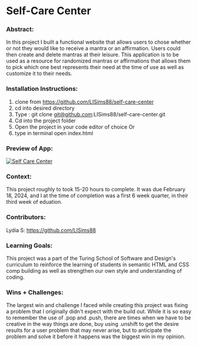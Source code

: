 # Self-Care Center 

### Abstract:
[//]: <> (Briefly describe what you built and its features. What problem is the app solving? How does this application solve that problem?)

In this project I built a functional website that allows users to chose whether or not they would like to receive a mantra or an affirmation. Users could then create and delete mantras at their leisure. This application is to be used as a resource for randomized mantras or affirmations that allows them to pick which one best represents their need at the time of use as well as customize it to their needs.

### Installation Instructions:
[//]: <> (What steps does a person have to take to get your app cloned down and running?)

1. clone from https://github.com/LISims88/self-care-center
2. cd  into desired directory 
3. Type : git clone git@github.com:LISims88/self-care-center.git
4. Cd into the project folder
5. Open the project in your code editor of choice 
                Or 
6. type in terminal open index.html


### Preview of App:
[//]: <> (Provide ONE gif or screenshot of your application - choose the "coolest" piece of functionality to show off.)
[![Self Care Center](https://cdn.loom.com/sessions/thumbnails/a26f34c3d96b42c1b119277fc722c87e-with-play.gif)](https://www.loom.com/share/a26f34c3d96b42c1b119277fc722c87e?sid=5839e57d-a9e3-4777-9fe5-3aa9a5b005bc "Self Care Center")
### Context:
[//]: <> (Give some context for the project here. How long did you have to work on it? How far into the Turing program are you?)

This project roughly to took 15-20 hours to complete. It was due February 18, 2024, and I at the time of completion was a first 6 week quarter, in their third week of eduation. 

### Contributors:
[//]: <> (Who worked on this application? Link to their GitHubs.)
Lydia S: https://github.com/LISims88

### Learning Goals:
[//]: <> (What were the learning goals of this project? What tech did you work with?)

This project was a part of the Turing School of Software and Design's curriculum to reinforce the learning of students in semantic HTML and CSS comp building as well as strengthen our own style and understanding of coding.  



### Wins + Challenges:
[//]: <> (What are 2-3 wins you have from this project? What were some challenges you faced - and how did you get over them?)

The largest win and challenge I faced while creating this project was fixing a problem that I originally didn't expect with the build out. While it is so easy to remember the use of .pop and .push, there are times when we have to be creative in the way things are done, buy using .unshift to get the desire results for a user problem that may never arise, but to anticipate the problem and solve it before it happens was the biggest win in my opinion. 